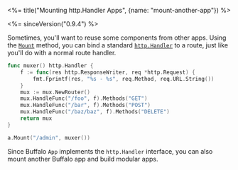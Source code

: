 <%= title("Mounting http.Handler Apps", {name: "mount-another-app"}) %>

<%= sinceVersion("0.9.4") %>

Sometimes, you'll want to reuse some components from other apps. Using the [`Mount`](https://godoc.org/github.com/gobuffalo/buffalo#App.Mount) method, you can bind a standard [`http.Handler`](https://golang.org/pkg/net/http/#Handler) to a route, just like you'll do with a normal route handler.

```go
func muxer() http.Handler {
	f := func(res http.ResponseWriter, req *http.Request) {
		fmt.Fprintf(res, "%s - %s", req.Method, req.URL.String())
	}
	mux := mux.NewRouter()
	mux.HandleFunc("/foo", f).Methods("GET")
	mux.HandleFunc("/bar", f).Methods("POST")
	mux.HandleFunc("/baz/baz", f).Methods("DELETE")
	return mux
}

a.Mount("/admin", muxer())
```

Since Buffalo `App` implements the `http.Handler` interface, you can also mount another Buffalo app and build modular apps.
